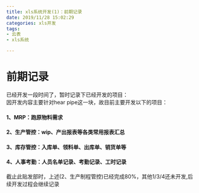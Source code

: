 ```yaml
---
title: xls系统开发(1)：前期记录
date: 2019/11/28 15:02:29 
categories: xls开发
tags: 
- 云表
- xls系统  

---
```

# 前期记录
已经开发一段时间了，暂时记录下已经开发的项目：  
因开发内容主要针对hear pipe这一块，故目前主要开发以下的项目：  
#### 1、MRP：跑原物料需求
#### 2、生产管控：wip、产出报表等各类常用报表汇总
#### 3、库存管控：入库单、领料单、出库单、销货单等
#### 4、人事考勤：人员名单记录、考勤记录、工时记录  

截止此贴发部时，上述(2、生产制程管控)已经完成80%，其他1/3/4还未开发,后续开发过程会继续记录